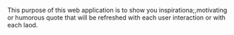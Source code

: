 This purpose of this web application is to show you inspirationa;,motivating or humorous quote that will be refreshed with each user interaction or with each laod.
